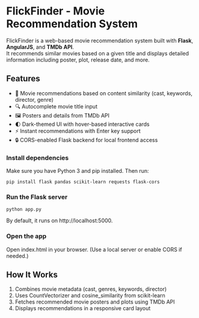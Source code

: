 # FlickFinder - Movie Recommendation System

FlickFinder is a web-based movie recommendation system built with **Flask**, **AngularJS**, and **TMDb API**.<br>
It recommends similar movies based on a given title and displays detailed information including poster, plot, release date, and more.<br>

## Features

- 🎥 Movie recommendations based on content similarity (cast, keywords, director, genre)<br>
- 🔍 Autocomplete movie title input<br>
- 🖼️ Posters and details from TMDb API<br>
- 🌓 Dark-themed UI with hover-based interactive cards<br>
- ⚡ Instant recommendations with Enter key support<br>
- 🔒 CORS-enabled Flask backend for local frontend access<br>

### Install dependencies

Make sure you have Python 3 and pip installed. Then run:

```pip install flask pandas scikit-learn requests flask-cors```

### Run the Flask server

```python app.py```

By default, it runs on http://localhost:5000.

### Open the app

Open index.html in your browser. (Use a local server or enable CORS if needed.)


## How It Works

1. Combines movie metadata (cast, genres, keywords, director)<br>
2. Uses CountVectorizer and cosine_similarity from scikit-learn<br>
3. Fetches recommended movie posters and plots using TMDb API<br>
4. Displays recommendations in a responsive card layout<br>
